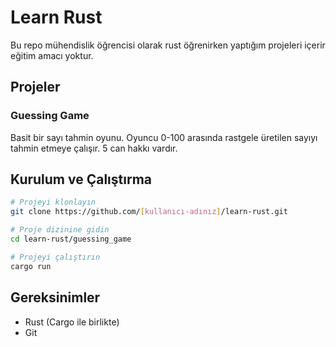 # Learn Rust

Bu repo mühendislik öğrencisi olarak rust öğrenirken yaptığım projeleri içerir eğitim amacı yoktur.

## Projeler

### Guessing Game
Basit bir sayı tahmin oyunu. Oyuncu 0-100 arasında rastgele üretilen sayıyı tahmin etmeye çalışır. 5 can hakkı vardır.

## Kurulum ve Çalıştırma

```bash
# Projeyi klonlayın
git clone https://github.com/[kullanıcı-adınız]/learn-rust.git

# Proje dizinine gidin
cd learn-rust/guessing_game

# Projeyi çalıştırın
cargo run
```

## Gereksinimler

- Rust (Cargo ile birlikte)
- Git
